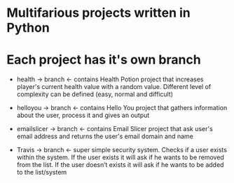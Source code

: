 # Multifarious projects written in Python


# Each project has it's own branch


- health -> branch <- contains Health Potion project that increases  player's current health value with a random value. Different level of complexity can be defined (easy, normal and difficult)

- helloyou -> branch <- contains Hello You project that gathers information about the user, process it and gives an output

- emailslicer -> branch <- contains Email Slicer project that ask user's email address and returns the user's  email domain and name

- Travis -> branch <- super simple security system. Checks if a user exists within the system. If the user exists it will ask if he wants to be removed from the list.  If the user doesn’t exists it will ask if he wants to be added to the list/system

